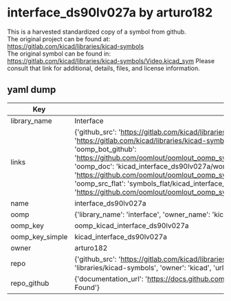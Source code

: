 # interface_ds90lv027a by arturo182  
This is a harvested standardized copy of a symbol from github.  
The original project can be found at:  
https://gitlab.com/kicad/libraries/kicad-symbols  
The original symbol can be found in:
https://gitlab.com/kicad/libraries/kicad-symbols/Video.kicad_sym
Please consult that link for additional, details, files, and license information.  
## yaml dump  
| Key | Value |  
| --- | --- |  
| library_name | Interface |  
| links | {'github_src': 'https://gitlab.com/kicad/libraries/kicad-symbols/Video.kicad_sym', 'github_src_repo': 'https://gitlab.com/kicad/libraries/kicad-symbols', 'oomp_bot': 'kicad_interface_ds90lv027a/working', 'oomp_bot_github': 'https://github.com/oomlout/oomlout_oomp_symbol_bot/tree/main/kicad_interface_ds90lv027a/working', 'oomp_doc': 'kicad_interface_ds90lv027a/working', 'oomp_doc_github': 'https://github.com/oomlout/oomlout_oomp_symbol_doc/tree/main/kicad_interface_ds90lv027a/working', 'oomp_src_flat': 'symbols_flat/kicad_interface_ds90lv027a/working', 'oomp_src_flat_github': 'https://github.com/oomlout/oomlout_oomp_symbol_src/tree/main/kicad_interface_ds90lv027a/working'} |  
| name | interface_ds90lv027a |  
| oomp | {'library_name': 'interface', 'owner_name': 'kicad', 'symbol_name': 'interface_ds90lv027a'} |  
| oomp_key | oomp_kicad_interface_ds90lv027a |  
| oomp_key_simple | kicad_interface_ds90lv027a |  
| owner | arturo182 |  
| repo | {'github_src': 'https://gitlab.com/kicad/libraries/kicad-symbols/Video.kicad_sym', 'name': 'libraries/kicad-symbols', 'owner': 'kicad', 'url': 'https://gitlab.com/kicad/libraries/kicad-symbols'} |  
| repo_github | {'documentation_url': 'https://docs.github.com/rest/repos/repos#get-a-repository', 'message': 'Not Found'} |  

